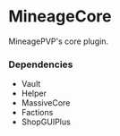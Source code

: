 # MineageCore

MineagePVP's core plugin.

### Dependencies
- Vault
- Helper
- MassiveCore
- Factions
- ShopGUIPlus
